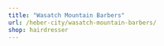 ```yaml
---
title: "Wasatch Mountain Barbers"
url: /heber-city/wasatch-mountain-barbers/
shop: hairdresser
---
```

